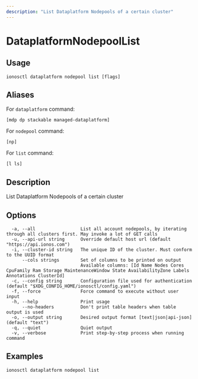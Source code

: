 ```yaml
---
description: "List Dataplatform Nodepools of a certain cluster"
---
```


# DataplatformNodepoolList

## Usage

```text
ionosctl dataplatform nodepool list [flags]
```

## Aliases

For `dataplatform` command:

```text
[mdp dp stackable managed-dataplatform]
```

For `nodepool` command:

```text
[np]
```

For `list` command:

```text
[l ls]
```

## Description

List Dataplatform Nodepools of a certain cluster

## Options

```text
  -a, --all                 List all account nodepools, by iterating through all clusters first. May invoke a lot of GET calls
  -u, --api-url string      Override default host url (default "https://api.ionos.com")
  -i, --cluster-id string   The unique ID of the cluster. Must conform to the UUID format
      --cols strings        Set of columns to be printed on output 
                            Available columns: [Id Name Nodes Cores CpuFamily Ram Storage MaintenanceWindow State AvailabilityZone Labels Annotations ClusterId]
  -c, --config string       Configuration file used for authentication (default "$XDG_CONFIG_HOME/ionosctl/config.yaml")
  -f, --force               Force command to execute without user input
  -h, --help                Print usage
      --no-headers          Don't print table headers when table output is used
  -o, --output string       Desired output format [text|json|api-json] (default "text")
  -q, --quiet               Quiet output
  -v, --verbose             Print step-by-step process when running command
```

## Examples

```text
ionosctl dataplatform nodepool list
```

